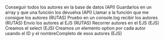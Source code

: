 Conseguir todos los autores en la base de datos (API)
Guardarlos en un array y que una función los devuelva (API)
Llamar a la función que me consigue los autores (RUTAS)
Pruebo en un console.log recibir los autores (RUTAS)
    Envío los autores al EJS (RUTAS)
    Recorrer autores en el EJS (EJS)
    Creamos el select (EJS)
    Creamos un elemento option por cada autor usando el ID y el nombreCompleto de esos autores (EJS)